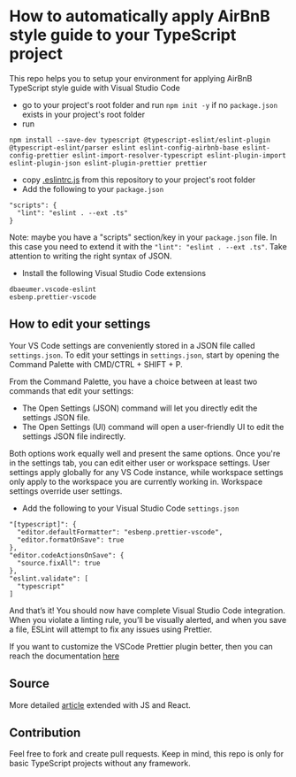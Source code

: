 # How to automatically apply AirBnB style guide to your TypeScript project

This repo helps you to setup your environment for applying AirBnB TypeScript style guide with Visual Studio Code

- go to your project's root folder and run `npm init -y` if no `package.json` exists in your project's root folder
- run
```shell script
npm install --save-dev typescript @typescript-eslint/eslint-plugin @typescript-eslint/parser eslint eslint-config-airbnb-base eslint-config-prettier eslint-import-resolver-typescript eslint-plugin-import eslint-plugin-json eslint-plugin-prettier prettier
```
- copy [.eslintrc.js](.eslintrc.js) from this repository to your project's root folder
- Add the following to your `package.json`
```text
"scripts": {
  "lint": "eslint . --ext .ts"
}
```
Note: maybe you have a "scripts" section/key in your `package.json` file. In this case you need to extend it with the `"lint": "eslint . --ext .ts"`. Take attention to writing the right syntax of JSON.

- Install the following Visual Studio Code extensions
```text
dbaeumer.vscode-eslint
esbenp.prettier-vscode
```

## How to edit your settings

Your VS Code settings are conveniently stored in a JSON file called `settings.json`.
To edit your settings in `settings.json`,
start by opening the Command Palette with CMD/CTRL + SHIFT + P.

From the Command Palette, you have a choice between at least two commands that edit your settings:
- The Open Settings (JSON) command will let you directly edit the settings JSON file.
- The Open Settings (UI) command will open a user-friendly UI to edit the settings JSON file indirectly.

Both options work equally well and present the same options.
Once you're in the settings tab, you can edit either user or workspace settings.
User settings apply globally for any VS Code instance,
while workspace settings only apply to the workspace you are currently working in.
Workspace settings override user settings.

- Add the following to your Visual Studio Code `settings.json`
```text
"[typescript]": {
  "editor.defaultFormatter": "esbenp.prettier-vscode",
  "editor.formatOnSave": true
},
"editor.codeActionsOnSave": {
  "source.fixAll": true
},
"eslint.validate": [
  "typescript"
]
```

And that’s it! 
You should now have complete Visual Studio Code integration.
When you violate a linting rule, you’ll be visually alerted, and when you save a file,
ESLint will attempt to fix any issues using Prettier.

If you want to customize the VSCode Prettier plugin better,
then you can reach the documentation [here](https://marketplace.visualstudio.com/items?itemName=dbaeumer.vscode-eslint)

## Source

More detailed [article](https://levelup.gitconnected.com/setting-up-eslint-with-prettier-typescript-and-visual-studio-code-d113bbec9857)
extended with JS and React.

## Contribution

Feel free to fork and create pull requests. Keep in mind, this repo is only for basic TypeScript projects
without any framework.

